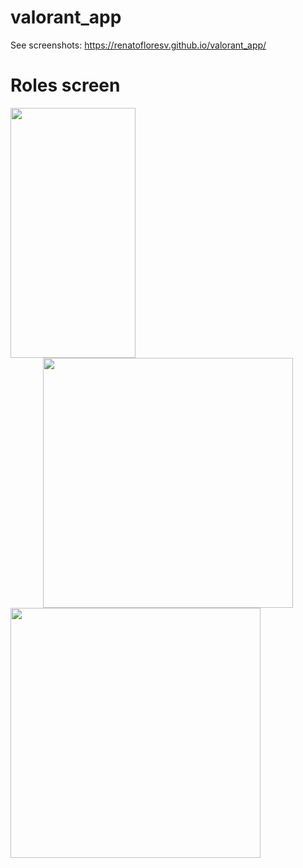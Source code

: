 # valorant_app

See screenshots:
https://renatofloresv.github.io/valorant_app/

# Roles screen
<img src="https://user-images.githubusercontent.com/68215023/177451805-0de91b21-cce0-4338-a61b-48e353f921ae.jpg" style=" width:200px ; height:400 " />

<div align="center">
    <img src="https://user-images.githubusercontent.com/68215023/177451805-0de91b21-cce0-4338-a61b-48e353f921ae.jpg" width="400px"</img> 
</div>
<div align="lefts">
    <img src="https://user-images.githubusercontent.com/68215023/177451805-0de91b21-cce0-4338-a61b-48e353f921ae.jpg" width="400px"</img> 
</div>
